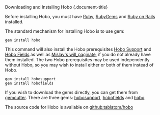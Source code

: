 Downloading and Installing Hobo
{.document-title}

Before installing Hobo, you must have
[Ruby](http://www.ruby-lang.org/en/),
[RubyGems](http://docs.rubygems.org/) and [Ruby on
Rails](http://rubyonrails.org/) installed.

The standard mechanism for installing Hobo is to use gem:

    gem install hobo

This command will also install the Hobo prerequisites [Hobo
Support](/manual/hobosupport) and [Hobo Fields](/manual/hobofields) as
well as [Mislav's
will_paginate](http://wiki.github.com/mislav/will_paginate/), if you
do not already have them installed.  The two Hobo prerequisites may be
used independently without Hobo, so you may wish to install either or
both of them instead of Hobo.

    gem install hobosupport
    gem install hobofields

If you wish to download the gems directly, you can get them from
[gemcutter](http://gemcutter.org).  There are three gems:
[hobosupport](http://gemcutter.org/gems/hobosupport),
[hobofields](http://gemcutter.org/gems/hobofields) and
[hobo](http://gemcutter.org/gems/hobo)

The source code for Hobo is available on
[github:tablatom/hobo](http://github.com/tablatom/hobo)

